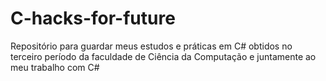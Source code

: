 # C-hacks-for-future
Repositório para guardar meus estudos e práticas em C# obtidos no terceiro período da faculdade de Ciência da Computação e juntamente ao meu trabalho com C#
